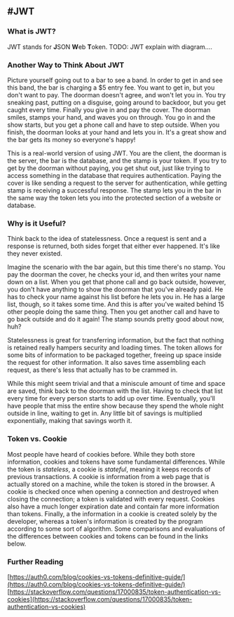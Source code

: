 #JWT
---

### What is JWT?
JWT stands for **J**SON **W**eb **T**oken.
TODO: JWT explain with diagram.... <br>

### Another Way to Think About JWT
Picture yourself going out to a bar to see a band. In order to get in and see this band, the bar is charging a $5 entry fee. You want to get in, but you don't want to pay. The doorman doesn't agree, and won't let you in. You try sneaking past, putting on a disguise, going around to backdoor, but you get caught every time. Finally you give in and pay the cover. The doorman smiles, stamps your hand, and waves you on through. You go in and the show starts, but you get a phone call and have to step outside. When you finish, the doorman looks at your hand and lets you in. It's a great show and the bar gets its money so everyone's happy! <br>

This is a real-world version of using JWT. You are the client, the doorman is the server, the bar is the database, and the stamp is your token. If you try to get by the doorman without paying, you get shut out, just like trying to access something in the database that requires authentication. Paying the cover is like sending a request to the server for authentication, while getting stamp is receiving a successful response. The stamp lets you in the bar in the same way the token lets you into the protected section of a website or database.

### Why is it Useful?
Think back to the idea of statelessness. Once a request is sent and a response is returned, both sides forget that either ever happened. It's like they never existed. <br>

Imagine the scenario with the bar again, but this time there's no stamp. You pay the doorman the cover, he checks your id, and then writes your name down on a list. When you get that phone call and go back outside, however, you don't have anything to show the doorman that you've already paid. He has to check your name against his list before he lets you in. He has a large list, though, so it takes some time. And this is after you've waited behind 15 other people doing the same thing. Then you get another call and have to go back outside and do it again! The stamp sounds pretty good about now, huh?<br>

Statelessness is great for transferring information, but the fact that nothing is retained really hampers security and loading times. The token allows for some bits of information to be packaged together, freeing up space inside the request for other information. It also saves time assembling each request, as there's less that actually has to be crammed in. <br>

While this might seem trivial and that a miniscule amount of time and space are saved, think back to the doorman with the list. Having to check that list every time for every person starts to add up over time. Eventually, you'll have people that miss the entire show because they spend the whole night outside in line, waiting to get in. Any little bit of savings is multiplied exponentially, making that savings worth it.

### Token vs. Cookie
Most people have heard of cookies before. While they both store information, cookies and tokens have some fundamental differences. While the token is *stateless*, a cookie is *stateful*, meaning it keeps records of previous transactions. A cookie is information from a web page that is actually stored on a machine, while the token is stored in the browser. A cookie is checked once when opening a connection and destroyed when closing the connection; a token is validated with every request. Cookies also have a much longer expiration date and contain far more information than tokens. Finally, a the information in a cookie is created solely by the developer, whereas a token's information is created by the program according to some sort of algorithm. Some comparisons and evaluations of the differences between cookies and tokens can be found in the links below.

### Further Reading
[https://auth0.com/blog/cookies-vs-tokens-definitive-guide/](https://auth0.com/blog/cookies-vs-tokens-definitive-guide/) <br>
[https://stackoverflow.com/questions/17000835/token-authentication-vs-cookies](https://stackoverflow.com/questions/17000835/token-authentication-vs-cookies)<br>
